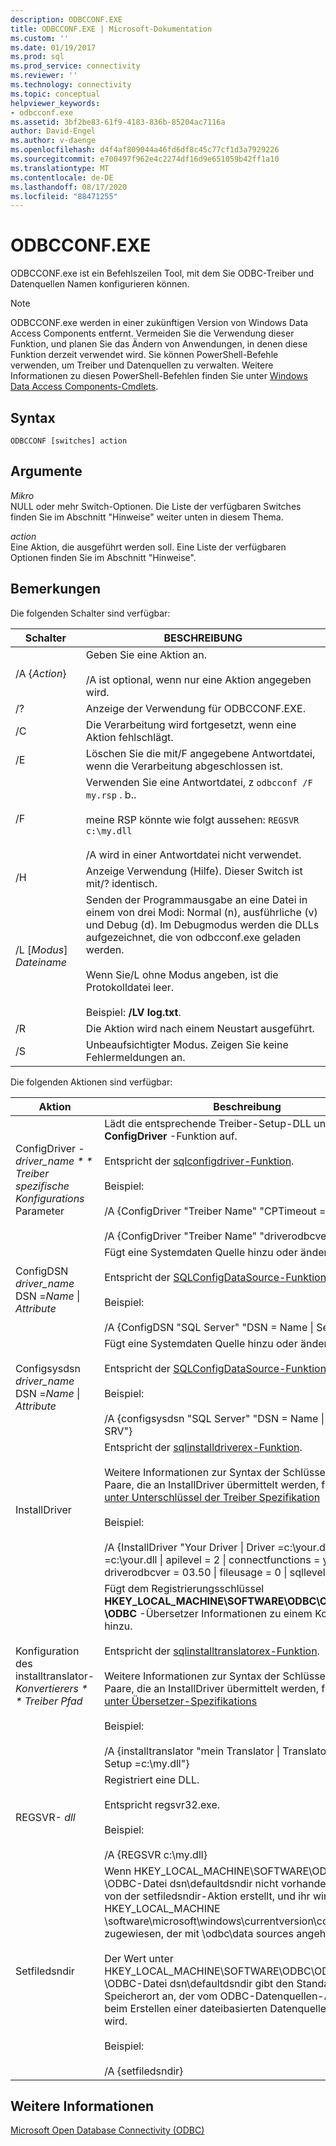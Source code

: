 ```yaml
---
description: ODBCCONF.EXE
title: ODBCCONF.EXE | Microsoft-Dokumentation
ms.custom: ''
ms.date: 01/19/2017
ms.prod: sql
ms.prod_service: connectivity
ms.reviewer: ''
ms.technology: connectivity
ms.topic: conceptual
helpviewer_keywords:
- odbcconf.exe
ms.assetid: 3bf2be83-61f9-4183-836b-85204ac7116a
author: David-Engel
ms.author: v-daenge
ms.openlocfilehash: d4f4af809044a46fd6df8c45c77cf1d3a7929226
ms.sourcegitcommit: e700497f962e4c2274df16d9e651059b42ff1a10
ms.translationtype: MT
ms.contentlocale: de-DE
ms.lasthandoff: 08/17/2020
ms.locfileid: "88471255"
---
```

# <a name="odbcconfexe"></a>ODBCCONF.EXE
ODBCCONF.exe ist ein Befehlszeilen Tool, mit dem Sie ODBC-Treiber und Datenquellen Namen konfigurieren können.  
  
> [!NOTE]  
>  ODBCCONF.exe werden in einer zukünftigen Version von Windows Data Access Components entfernt. Vermeiden Sie die Verwendung dieser Funktion, und planen Sie das Ändern von Anwendungen, in denen diese Funktion derzeit verwendet wird. Sie können PowerShell-Befehle verwenden, um Treiber und Datenquellen zu verwalten. Weitere Informationen zu diesen PowerShell-Befehlen finden Sie unter [Windows Data Access Components-Cmdlets](/powershell/module/wdac).  
  
## <a name="syntax"></a>Syntax  
  
```console  
ODBCCONF [switches] action  
```  
  
## <a name="arguments"></a>Argumente  
 *Mikro*  
 NULL oder mehr Switch-Optionen. Die Liste der verfügbaren Switches finden Sie im Abschnitt "Hinweise" weiter unten in diesem Thema.  
  
 *action*  
 Eine Aktion, die ausgeführt werden soll. Eine Liste der verfügbaren Optionen finden Sie im Abschnitt "Hinweise".  
  
## <a name="remarks"></a>Bemerkungen  
 Die folgenden Schalter sind verfügbar:  
  
|Schalter|BESCHREIBUNG|  
|------------|-----------------|  
|/A {*Action*}|Geben Sie eine Aktion an.<br /><br /> /A ist optional, wenn nur eine Aktion angegeben wird.|  
|/?|Anzeige der Verwendung für ODBCCONF.EXE.|  
|/C|Die Verarbeitung wird fortgesetzt, wenn eine Aktion fehlschlägt.|  
|/E|Löschen Sie die mit/F angegebene Antwortdatei, wenn die Verarbeitung abgeschlossen ist.|  
|/F|Verwenden Sie eine Antwortdatei, z `odbcconf /F my.rsp` . b..<br /><br /> meine RSP könnte wie folgt aussehen: `REGSVR c:\my.dll`<br /><br /> /A wird in einer Antwortdatei nicht verwendet.|  
|/H|Anzeige Verwendung (Hilfe). Dieser Switch ist mit/? identisch.|  
|/L [*Modus*] *Dateiname*|Senden der Programmausgabe an eine Datei in einem von drei Modi: Normal (n), ausführliche (v) und Debug (d). Im Debugmodus werden die DLLs aufgezeichnet, die von odbcconf.exe geladen werden.<br /><br /> Wenn Sie/L ohne Modus angeben, ist die Protokolldatei leer.<br /><br /> Beispiel: **/LV log.txt**.|  
|/R|Die Aktion wird nach einem Neustart ausgeführt.|  
|/S|Unbeaufsichtigter Modus. Zeigen Sie keine Fehlermeldungen an.|  
  
 Die folgenden Aktionen sind verfügbar:  
  
|Aktion|Beschreibung|  
|------------|-----------------|  
|ConfigDriver *-driver_name * * Treiber spezifische Konfigurations* Parameter|Lädt die entsprechende Treiber-Setup-DLL und ruft die **ConfigDriver** -Funktion auf.<br /><br /> Entspricht der [sqlconfigdriver-Funktion](../odbc/reference/syntax/sqlconfigdriver-function.md).<br /><br /> Beispiel:<br /><br /> /A {ConfigDriver "Treiber Name" "CPTimeout = 60"}<br /><br /> /A {ConfigDriver "Treiber Name" "driverodbcver = 03.80"}|  
|ConfigDSN *driver_name* DSN =*Name* &#124; *Attribute*|Fügt eine Systemdaten Quelle hinzu oder ändert Sie.<br /><br /> Entspricht der [SQLConfigDataSource-Funktion](../odbc/reference/syntax/sqlconfigdatasource-function.md).<br /><br /> Beispiel:<br /><br /> /A {ConfigDSN "SQL Server" "DSN = Name &#124; Server = SRV"}|  
|Configsysdsn *driver_name* DSN =*Name* &#124; *Attribute*|Fügt eine Systemdaten Quelle hinzu oder ändert Sie.<br /><br /> Entspricht der [SQLConfigDataSource-Funktion](../odbc/reference/syntax/sqlconfigdatasource-function.md).<br /><br /> Beispiel:<br /><br /> /A {configsysdsn "SQL Server" "DSN = Name &#124; Server = SRV"}|  
|InstallDriver|Entspricht der [sqlinstalldriverex-Funktion](../odbc/reference/syntax/sqlinstalldriverex-function.md).<br /><br /> Weitere Informationen zur Syntax der Schlüsselwort-Wert-Paare, die an InstallDriver übermittelt werden, finden Sie [unter Unterschlüssel der Treiber Spezifikation](../odbc/reference/install/driver-specification-subkeys.md)<br /><br /> Beispiel:<br /><br /> /A {InstallDriver "Your Driver &#124; Driver =c:\your.dll &#124; Setup =c:\your.dll &#124; apilevel = 2 &#124; connectfunctions = yyy &#124; driverodbcver = 03.50 &#124; fileusage = 0 &#124; sqllevel = 1"}|  
|Konfiguration des installtranslator- *Konvertierers * * Treiber Pfad*|Fügt dem Registrierungsschlüssel **HKEY_LOCAL_MACHINE\SOFTWARE\ODBC\ODBCINST.INI \ODBC** -Übersetzer Informationen zu einem Konvertierer hinzu.<br /><br /> Entspricht der [sqlinstalltranslatorex-Funktion](../odbc/reference/syntax/sqlinstalltranslatorex-function.md).<br /><br /> Weitere Informationen zur Syntax der Schlüsselwort-Wert-Paare, die an InstallDriver übermittelt werden, finden Sie [unter Übersetzer-Spezifikations](../odbc/reference/install/translator-specification-subkeys.md)<br /><br /> Beispiel:<br /><br /> /A {installtranslator "mein Translator &#124; Translator =c:\my.dll &#124; Setup =c:\my.dll"}|  
|REGSVR- *dll*|Registriert eine DLL.<br /><br /> Entspricht regsvr32.exe.<br /><br /> Beispiel:<br /><br /> /A {REGSVR c:\my.dll}|  
|Setfiledsndir|Wenn HKEY_LOCAL_MACHINE\SOFTWARE\ODBC\ODBC.INI \ODBC-Datei dsn\defaultdsndir nicht vorhanden ist, wird Sie von der setfiledsndir-Aktion erstellt, und ihr wird der Wert in HKEY_LOCAL_MACHINE \software\microsoft\windows\currentversion\commonfilesdir zugewiesen, der mit \odbc\data sources angehängt ist.<br /><br /> Der Wert unter HKEY_LOCAL_MACHINE\SOFTWARE\ODBC\ODBC.INI \ODBC-Datei dsn\defaultdsndir gibt den Standard Speicherort an, der vom ODBC-Datenquellen-Administrator beim Erstellen einer dateibasierten Datenquelle verwendet wird.<br /><br /> Beispiel:<br /><br /> /A {setfiledsndir}|  
  
## <a name="see-also"></a>Weitere Informationen  
 [Microsoft Open Database Connectivity (ODBC)](../odbc/microsoft-open-database-connectivity-odbc.md)
